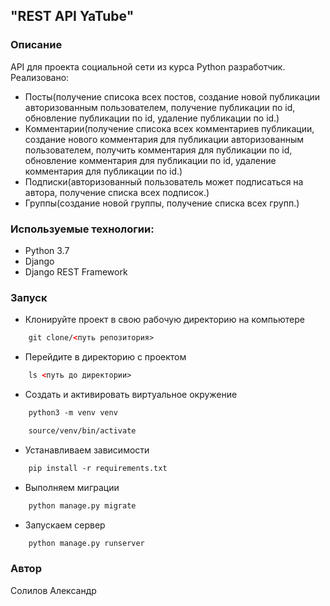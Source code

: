 ## "REST API YaTube"

### Описание
  API для проекта социальной сети из курса Python разработчик.
  Реализовано:
   - Посты(получение списока всех постов, создание новой публикации авторизованным пользователем, получение публикации по id, обновление публикации по id, удаление публикации по id.)
   - Комментарии(получение списока всех комментариев публикации, создание нового комментария для публикации авторизованным пользователем, получить комментария для публикации по id, обновление комментария для публикации по id, удаление комментария для публикации по id.)
  - Подписки(авторизованный пользователь может подписаться на автора,
   получение списка всех подписок.)
   - Группы(создание новой группы, получение списка всех групп.)

### Используемые технологии:
  - Python 3.7
  - Django
  - Django REST Framework
  
### Запуск
  - Клонируйте проект в свою рабочую директорию на компьютере
```html
    git clone/<путь репозитория>
```
  - Перейдите в директорию с проектом
```html
    ls <путь до директории>
```
  - Создать и активировать виртуальное окружение

```html
    python3 -m venv venv
```
```html
    source/venv/bin/activate
```
  - Устанавливаем зависимости
```html
    pip install -r requirements.txt 
```
  - Выполняем миграции
```html
    python manage.py migrate 
```
  - Запускаем сервер
```html
    python manage.py runserver
```

### Автор
Солилов Александр
